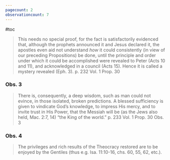 ```yaml
---
pagecount: 2
observationcount: 7
---
```

#toc

>This needs no special proof, for the fact is satisfactorily evidenced that, although the prophets announced it and Jesus declared it, the apostles even aid not understand *how* it could consistently (in view of our preceding Propositions) be done, until the principle and order under which it could be accomplished were revealed to Peter (Acts 10 and 11), and acknowledged in a council (Acts 15). Hence it is called a mystery revealed (Eph. 3).
>p. 232 Vol. 1 Prop. 30

### Obs. 3
>There is, consequently, a deep wisdom, such as man could not evince, in those isolated, broken predictions. A blessed sufficiency is given to vindicate God’s knowledge, to impress His mercy, and to invite trust in His Power, that the Messiah will be (as the Jews also held, Mac. 2:7, 14) “the King of the world.”
>p. 233 Vol. 1 Prop. 30 Obs. 3

### Obs. 4
>The privileges and rich results of the Theocracy restored are to be enjoyed by the Gentiles (thus e.g. Isa. 11:10-16, chs. 60, 55, 62, etc.).


